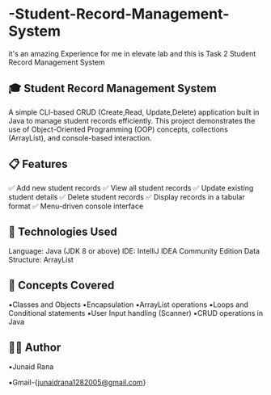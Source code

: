 # -Student-Record-Management-System
it's an amazing Experience for me in elevate lab and this is Task 2 Student Record Management System

## 🎓 Student Record Management System
A  simple  CLI-based CRUD (Create,Read, Update,Delete) application built in  Java to manage student records efficiently.
This project demonstrates the use  of Object-Oriented Programming (OOP) concepts,  collections (ArrayList), and console-based interaction.

## 📋 Features

✅ Add new student records
✅ View all student records
✅ Update existing student details
✅ Delete student records
✅ Display records in a tabular format
✅ Menu-driven console interface

## 🧰 Technologies Used
Language: Java (JDK 8 or above)
IDE: IntelliJ IDEA Community Edition
Data Structure: ArrayList

## 🧠 Concepts Covered

▪️Classes and Objects
▪️Encapsulation
▪️ArrayList operations
▪️Loops and Conditional statements
▪️User Input handling (Scanner)
▪️CRUD operations in Java

## 🧑‍💻 Author 
▪️Junaid Rana

▪️Gmail-{junaidrana1282005@gmail.com}

